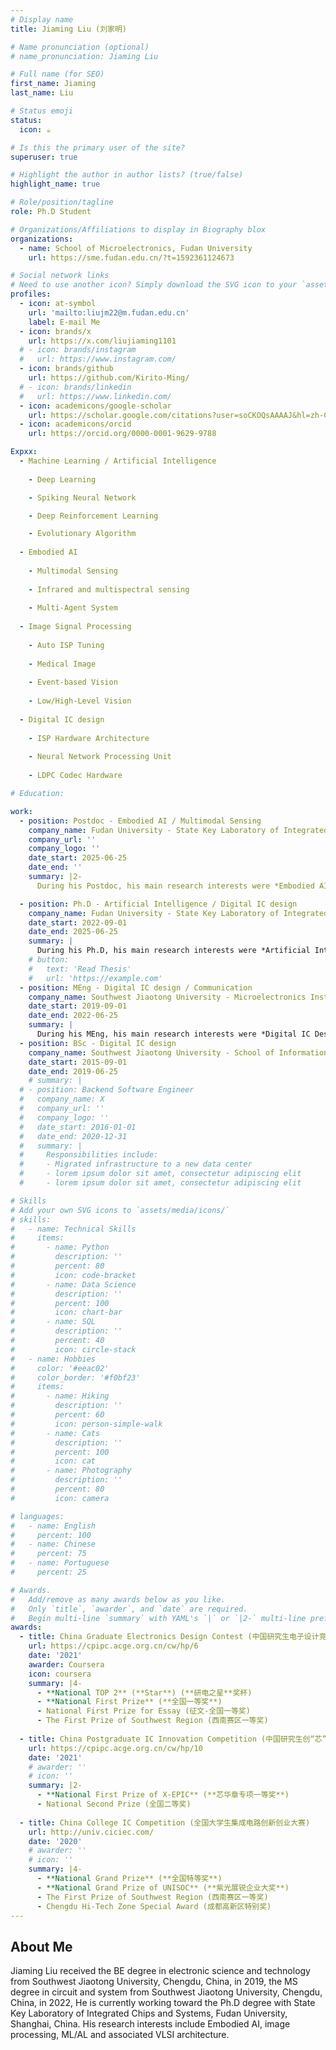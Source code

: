 ```yaml
---
# Display name
title: Jiaming Liu (刘家明)

# Name pronunciation (optional)
# name_pronunciation: Jiaming Liu

# Full name (for SEO)
first_name: Jiaming
last_name: Liu

# Status emoji
status:
  icon: ☕️

# Is this the primary user of the site?
superuser: true

# Highlight the author in author lists? (true/false)
highlight_name: true

# Role/position/tagline
role: Ph.D Student

# Organizations/Affiliations to display in Biography blox
organizations:
  - name: School of Microelectronics, Fudan University 
    url: https://sme.fudan.edu.cn/?t=1592361124673

# Social network links
# Need to use another icon? Simply download the SVG icon to your `assets/media/icons/` folder.
profiles:
  - icon: at-symbol
    url: 'mailto:liujm22@m.fudan.edu.cn'
    label: E-mail Me
  - icon: brands/x
    url: https://x.com/liujiaming1101
  # - icon: brands/instagram
  #   url: https://www.instagram.com/
  - icon: brands/github
    url: https://github.com/Kirito-Ming/
  # - icon: brands/linkedin
  #   url: https://www.linkedin.com/
  - icon: academicons/google-scholar
    url: https://scholar.google.com/citations?user=soCKOQsAAAAJ&hl=zh-CN
  - icon: academicons/orcid
    url: https://orcid.org/0000-0001-9629-9788

Expxx:
  - Machine Learning / Artificial Intelligence
  
    - Deep Learning

    - Spiking Neural Network

    - Deep Reinforcement Learning

    - Evolutionary Algorithm
  
  - Embodied AI
  
    - Multimodal Sensing
  
    - Infrared and multispectral sensing
  
    - Multi-Agent System
  
  - Image Signal Processing
  
    - Auto ISP Tuning
  
    - Medical Image
  
    - Event-based Vision
  
    - Low/High-Level Vision 
  
  - Digital IC design
  
    - ISP Hardware Architecture
  
    - Neural Network Processing Unit
  
    - LDPC Codec Hardware

# Education:

work:
  - position: Postdoc - Embodied AI / Multimodal Sensing
    company_name: Fudan University - State Key Laboratory of Integrated Chips and Systems
    company_url: ''
    company_logo: ''
    date_start: 2025-06-25
    date_end: ''
    summary: |2-
      During his Postdoc, his main research interests were *Embodied AI*, *ML/AI*, *Infrared and multispectral sensing*, *Medical Image* etc., under the supervision of **Prof. Wenzhong Bao**.

  - position: Ph.D - Artificial Intelligence / Digital IC design
    company_name: Fudan University - State Key Laboratory of Integrated Chips and Systems
    date_start: 2022-09-01
    date_end: 2025-06-25
    summary: |
      During his Ph.D, his main research interests were *Artificial Intelligence*, *Hyperparametric Optimisation of ISPs*, *Digital IC Design*, etc., under the supervision of **Prof. Jun Tao** and **Prof. Yibo Fan**.
    # button:
    #   text: 'Read Thesis'
    #   url: 'https://example.com'
  - position: MEng - Digital IC design / Communication
    company_name: Southwest Jiaotong University - Microelectronics Institute
    date_start: 2019-09-01
    date_end: 2022-06-25
    summary: |
      During his MEng, his main research interests were *Digital IC Design*, *LDPC codec hardware*, etc., under the supervision of **Prof. Quanyuan Feng**.
  - position: BSc - Digital IC design
    company_name: Southwest Jiaotong University - School of Information Science and Technology
    date_start: 2015-09-01
    date_end: 2019-06-25
    # summary: |
  # - position: Backend Software Engineer
  #   company_name: X
  #   company_url: ''
  #   company_logo: ''
  #   date_start: 2016-01-01
  #   date_end: 2020-12-31
  #   summary: |
  #     Responsibilities include:
  #     - Migrated infrastructure to a new data center
  #     - lorem ipsum dolor sit amet, consectetur adipiscing elit
  #     - lorem ipsum dolor sit amet, consectetur adipiscing elit

# Skills
# Add your own SVG icons to `assets/media/icons/`
# skills:
#   - name: Technical Skills
#     items:
#       - name: Python
#         description: ''
#         percent: 80
#         icon: code-bracket
#       - name: Data Science
#         description: ''
#         percent: 100
#         icon: chart-bar
#       - name: SQL
#         description: ''
#         percent: 40
#         icon: circle-stack
#   - name: Hobbies
#     color: '#eeac02'
#     color_border: '#f0bf23'
#     items:
#       - name: Hiking
#         description: ''
#         percent: 60
#         icon: person-simple-walk
#       - name: Cats
#         description: ''
#         percent: 100
#         icon: cat
#       - name: Photography
#         description: ''
#         percent: 80
#         icon: camera

# languages:
#   - name: English
#     percent: 100
#   - name: Chinese
#     percent: 75
#   - name: Portuguese
#     percent: 25

# Awards.
#   Add/remove as many awards below as you like.
#   Only `title`, `awarder`, and `date` are required.
#   Begin multi-line `summary` with YAML's `|` or `|2-` multi-line prefix and indent 2 spaces below.
awards:
  - title: China Graduate Electronics Design Contest (中国研究生电子设计竞赛)
    url: https://cpipc.acge.org.cn/cw/hp/6
    date: '2021'
    awarder: Coursera
    icon: coursera
    summary: |4-
      - **National TOP 2** (**Star**) (**研电之星**奖杯)
      - **National First Prize** (**全国一等奖**)
      - National First Prize for Essay (征文-全国一等奖)
      - The First Prize of Southwest Region (西南赛区一等奖)
  
  - title: China Postgraduate IC Innovation Competition (中国研究生创“芯”大赛) 
    url: https://cpipc.acge.org.cn/cw/hp/10
    date: '2021'
    # awarder: ''
    # icon: ''
    summary: |2-
      - **National First Prize of X-EPIC** (**芯华章专项一等奖**)
      - National Second Prize (全国二等奖)
  
  - title: China College IC Competition (全国大学生集成电路创新创业大赛)
    url: http://univ.ciciec.com/
    date: '2020'
    # awarder: ''
    # icon: ''
    summary: |4-
      - **National Grand Prize** (**全国特等奖**)
      - **National Grand Prize of UNISOC** (**紫光展锐企业大奖**)
      - The First Prize of Southwest Region (西南赛区一等奖)
      - Chengdu Hi-Tech Zone Special Award (成都高新区特别奖)
---
```


## About Me

Jiaming Liu received the BE degree in electronic science and technology from Southwest Jiaotong University, Chengdu, China, in 2019, the MS degree in circuit and system from Southwest Jiaotong University, Chengdu, China, in 2022, He is currently working toward the Ph.D degree with State Key Laboratory of Integrated Chips and Systems, Fudan University, Shanghai, China. His research interests include Embodied AI, image processing, ML/AL and associated VLSI architecture.
